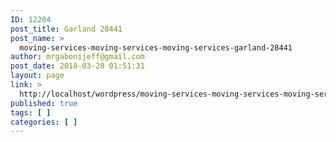 ```yaml
---
ID: 12204
post_title: Garland 28441
post_name: >
  moving-services-moving-services-moving-services-garland-28441
author: mrgabonijeff@gmail.com
post_date: 2018-03-28 01:51:31
layout: page
link: >
  http://localhost/wordpress/moving-services-moving-services-moving-services-garland-28441/
published: true
tags: [ ]
categories: [ ]
---
```

